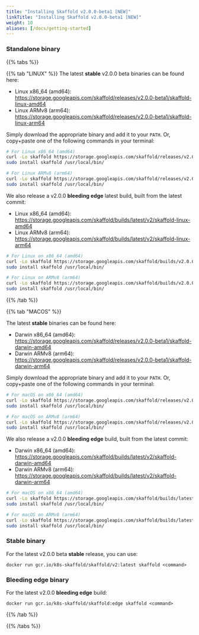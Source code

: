 ```yaml
---
title: "Installing Skaffold v2.0.0-beta1 [NEW]"
linkTitle: "Installing Skaffold v2.0.0-beta1 [NEW]"
weight: 10
aliases: [/docs/getting-started]
---
```

### Standalone binary

{{% tabs %}}

{{% tab "LINUX" %}}
The latest **stable** v2.0.0 beta binaries can be found here:
- Linux x86_64 (amd64): https://storage.googleapis.com/skaffold/releases/v2.0.0-beta1/skaffold-linux-amd64
- Linux ARMv8 (arm64): https://storage.googleapis.com/skaffold/releases/v2.0.0-beta1/skaffold-linux-arm64

Simply download the appropriate binary and add it to your `PATH`. Or, copy+paste one of the following commands in your terminal:

```bash
# For Linux x86_64 (amd64)
curl -Lo skaffold https://storage.googleapis.com/skaffold/releases/v2.0.0-beta1/skaffold-linux-amd64 && \
sudo install skaffold /usr/local/bin/
```

```bash
# For Linux ARMv8 (arm64)
curl -Lo skaffold https://storage.googleapis.com/skaffold/releases/v2.0.0-beta1/skaffold-linux-arm64 && \
sudo install skaffold /usr/local/bin/
```

We also release a v2.0.0 **bleeding edge** latest build, built from the latest commit:

- Linux x86_64 (amd64): https://storage.googleapis.com/skaffold/builds/latest/v2/skaffold-linux-amd64
- Linux ARMv8 (arm64): https://storage.googleapis.com/skaffold/builds/latest/v2/skaffold-linux-arm64

```bash
# For Linux on x86_64 (amd64)
curl -Lo skaffold https://storage.googleapis.com/skaffold/builds/v2.0.0-beta1/skaffold-linux-amd64 && \
sudo install skaffold /usr/local/bin/
```

```bash
# For Linux on ARMv8 (arm64)
curl -Lo skaffold https://storage.googleapis.com/skaffold/builds/v2.0.0-beta1/skaffold-linux-arm64 && \
sudo install skaffold /usr/local/bin/
```

{{% /tab %}}

{{% tab "MACOS" %}}

The latest **stable** binaries can be found here:

- Darwin x86_64 (amd64): https://storage.googleapis.com/skaffold/releases/v2.0.0-beta1/skaffold-darwin-amd64
- Darwin ARMv8 (arm64): https://storage.googleapis.com/skaffold/releases/v2.0.0-beta1/skaffold-darwin-arm64

Simply download the appropriate binary and add it to your `PATH`. Or, copy+paste one of the following commands in your terminal:

```bash
# For macOS on x86_64 (amd64)
curl -Lo skaffold https://storage.googleapis.com/skaffold/releases/v2.0.0-beta1/skaffold-darwin-amd64 && \
sudo install skaffold /usr/local/bin/
```

```bash
# For macOS on ARMv8 (arm64)
curl -Lo skaffold https://storage.googleapis.com/skaffold/releases/v2.0.0-beta1/skaffold-darwin-arm64 && \
sudo install skaffold /usr/local/bin/
```

We also release a v2.0.0 **bleeding edge** build, built from the latest commit:

- Darwin x86_64 (amd64): https://storage.googleapis.com/skaffold/builds/latest/v2/skaffold-darwin-amd64
- Darwin ARMv8 (arm64): https://storage.googleapis.com/skaffold/builds/latest/v2/skaffold-darwin-arm64

```bash
# For macOS on x86_64 (amd64)
curl -Lo skaffold https://storage.googleapis.com/skaffold/builds/latest/v2/skaffold-darwin-amd64 && \
sudo install skaffold /usr/local/bin/
```

```bash
# For macOS on ARMv8 (arm64)
curl -Lo skaffold https://storage.googleapis.com/skaffold/builds/latest/v2/skaffold-darwin-arm64 && \
sudo install skaffold /usr/local/bin/
```

### Stable binary

For the latest v2.0.0 beta **stable** release, you can use:

`docker run gcr.io/k8s-skaffold/skaffold/v2:latest skaffold <command>`

### Bleeding edge binary

For the latest v2.0.0 **bleeding edge** build:

`docker run gcr.io/k8s-skaffold/skaffold:edge skaffold <command>`

{{% /tab %}}

{{% /tabs %}}

